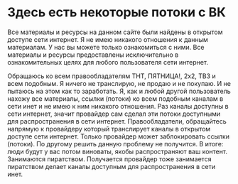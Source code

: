 # Здесь есть некоторые потоки с ВК

Все материалы и ресурсы на данном сайте были найдены в открытом доступе сети интернет. Я не имею никакого отношения к данным материалам. У нас вы можете только ознакомиться с ними. Все материалы и ресурсы предоставлены исключительно в ознакомительных целях для любого пользователя сети интернет.

Обращаюсь ко всем правообладателям ТНТ, ПЯТНИЦА!, 2x2, ТВ3 и всем подобным. Я ничего не транслирую, не продаю и не покупаю. И не пытаюсь на этом как то заработать. Я, как и любой другой пользователь нахожу все материалы, ссылки (потоки) ко всем подобным каналам в сети инет и не имею к ним никакого отношения. Раз каналы доступны в сети интернет, значит провайдер сам сделал эти потоки доступными для распространения в сети интернет. Правообладатели, обращайтесь напрямую к провайдеру который транслирует каналы в открытом доступе сети интернет. Только провайдер может заблокировать ссылки (потоки). По другому решить данную проблему не получится. В итоге: люди будут у вас потом виноваты, якобы распространяют ваш контент. Занимаются пиратством. Получается провайдер тоже занимается пиратством делает каналы доступным для распространения в сети инет.
